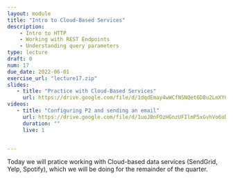 ```yaml
---
layout: module
title: "Intro to Cloud-Based Services"
description:
    - Intro to HTTP
    - Working with REST Endpoints
    - Understanding query parameters
type: lecture
draft: 0
num: 17
due_date: 2022-06-01
exercise_url: "lecture17.zip"
slides:
   - title: "Practice with Cloud-Based Services"
     url: https://drive.google.com/file/d/1dqdEmay4wWCfNSNQet6D8u2LmXYCm4q6/view?usp=sharing
videos:
   - title: "Configuring P2 and sending an email"
     url: https://drive.google.com/file/d/1uoJBnFOzHGnzUFIlmP5xGvhVo6uDt3wF/view?usp=sharing
     duration: ""
     live: 1


---
```


Today we will pratice working with Cloud-based data services (SendGrid, Yelp, Spotify), which we will be doing for the remainder of the quarter.